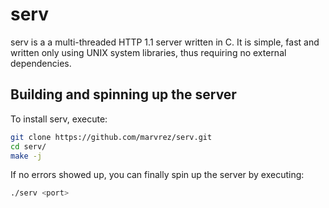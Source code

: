 # serv

serv is a a multi-threaded HTTP 1.1 server written in C. 
It is simple, fast and written only using UNIX system libraries, thus requiring no external dependencies.

## Building and spinning up the server

To install serv, execute:
```sh
git clone https://github.com/marvrez/serv.git
cd serv/
make -j
```

If no errors showed up, you can finally spin up the server by executing:
```sh
./serv <port>
```

